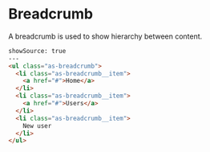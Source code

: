 # Breadcrumb

A breadcrumb is used to show hierarchy between content.

```html
showSource: true
---
<ul class="as-breadcrumb">
  <li class="as-breadcrumb__item">
    <a href="#">Home</a>
  </li>
  <li class="as-breadcrumb__item">
    <a href="#">Users</a>
  </li>
  <li class="as-breadcrumb__item">
    New user
  </li>
</ul>
```
